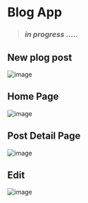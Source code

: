 # Blog App
>###  *in progress .....*
## New plog post
![image](https://github.com/MedhatMk/BlogApp/assets/79722400/af5e4c70-37a2-4d20-988b-a9f2e4048247)

## Home Page
![image](https://github.com/MedhatMk/BlogApp/assets/79722400/7c957c54-2c90-462d-a691-ef47dcf89c57)


## Post Detail Page
![image](https://github.com/MedhatMk/BlogApp/assets/79722400/d1653529-6272-4765-962c-2ddb66a16617)

## Edit
![image](https://github.com/MedhatMk/BlogApp/assets/79722400/b3a22628-2120-4aef-bd65-ffbe2b270343)


